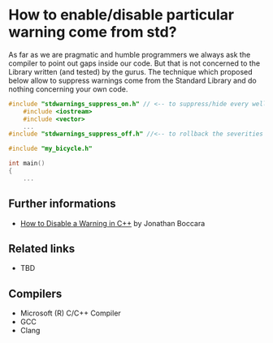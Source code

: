 # How to enable/disable particular warning come from std?
As far as we are pragmatic and humble programmers we always ask the compiler to point out gaps inside our code.
But that is not concerned to the Library written (and tested) by the gurus.
The technique which proposed below allow to suppress warnings come from the Standard Library and do nothing concerning your own code.

```cpp
#include "stdwarnings_suppress_on.h" // <-- to suppress/hide every well-known warning message comes from C++ std
	#include <iostream>
	#include <vector>
	...
#include "stdwarnings_suppress_off.h" //<-- to rollback the severities of the messages 

#include "my_bicycle.h"

int main()
{
	...
```

## Further informations
* [How to Disable a Warning in C++](https://www.fluentcpp.com/2019/08/30/how-to-disable-a-warning-in-cpp/) by Jonathan Boccara

## Related links
* TBD

## Compilers
* Microsoft (R) C/C++ Compiler
* GCC
* Clang
